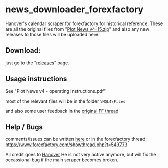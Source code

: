 # news_downloader_forexfactory
Hanover's calendar scraper for forexfactory for historical reference.   These are all the original files from "[Plot News v4-15.zip](https://github.com/4evermaat/news_downloader_forexfactory/releases/tag/v4-15)" and also any new releases to those files will be uploaded here.

## Download: 

just go to the "[releases](https://github.com/4evermaat/news_downloader_forexfactory/releases/)" page.

## Usage instructions

See "Plot News v4 - operating instructions.pdf"

most of the relevant files will be in the folder `\MQL4\Files`

and also some user feedback in the [original FF thread](https://www.forexfactory.com/showthread.php?t=549773)

## Help / Bugs

comments/issues can be written [here](https://github.com/4evermaat/news_downloader_forexfactory/issues) or in the forexfactory thread: https://www.forexfactory.com/showthread.php?t=549773 

All credit goes to [Hanover](https://www.forexfactory.com/hanover)  He is not very active anymore, but will fix the occassional bug if the main scraper becomes broken. 
